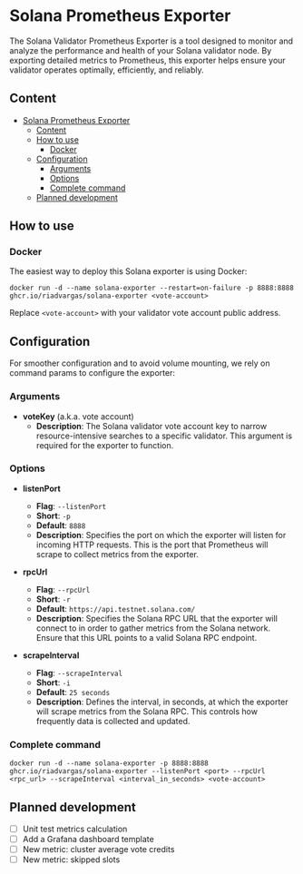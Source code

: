 # Solana Prometheus Exporter

The Solana Validator Prometheus Exporter is a tool designed to monitor and analyze the performance and health of your Solana validator node. By exporting detailed metrics to Prometheus, this exporter helps ensure your validator operates optimally, efficiently, and reliably.

## Content

<!-- TOC -->

- [Solana Prometheus Exporter](#solana-prometheus-exporter)
    - [Content](#content)
    - [How to use](#how-to-use)
        - [Docker](#docker)
    - [Configuration](#configuration)
        - [Arguments](#arguments)
        - [Options](#options)
        - [Complete command](#complete-command)
    - [Planned development](#planned-development)

<!-- /TOC -->

## How to use

### Docker

The easiest way to deploy this Solana exporter is using Docker: 

```
docker run -d --name solana-exporter --restart=on-failure -p 8888:8888 ghcr.io/riadvargas/solana-exporter <vote-account>
```

Replace `<vote-account>` with your validator vote account public address.

## Configuration

For smoother configuration and to avoid volume mounting, we rely on command params to configure the exporter:

### Arguments

- **voteKey** (a.k.a. vote account)
  - **Description**: The Solana validator vote account key to narrow resource-intensive searches to a specific validator. This argument is required for the exporter to function.

### Options

- **listenPort**
  - **Flag**: `--listenPort`
  - **Short**: `-p`
  - **Default**: `8888`
  - **Description**: Specifies the port on which the exporter will listen for incoming HTTP requests. This is the port that Prometheus will scrape to collect metrics from the exporter.

- **rpcUrl**
  - **Flag**: `--rpcUrl`
  - **Short**: `-r`
  - **Default**: `https://api.testnet.solana.com/`
  - **Description**: Specifies the Solana RPC URL that the exporter will connect to in order to gather metrics from the Solana network. Ensure that this URL points to a valid Solana RPC endpoint.

- **scrapeInterval**
  - **Flag**: `--scrapeInterval`
  - **Short**: `-i`
  - **Default**: `25 seconds`
  - **Description**: Defines the interval, in seconds, at which the exporter will scrape metrics from the Solana RPC. This controls how frequently data is collected and updated.

### Complete command

```
docker run -d --name solana-exporter -p 8888:8888 ghcr.io/riadvargas/solana-exporter --listenPort <port> --rpcUrl <rpc_url> --scrapeInterval <interval_in_seconds> <vote-account>
```

## Planned development
- [ ] Unit test metrics calculation
- [ ] Add a Grafana dashboard template
- [ ] New metric: cluster average vote credits
- [ ] New metric: skipped slots